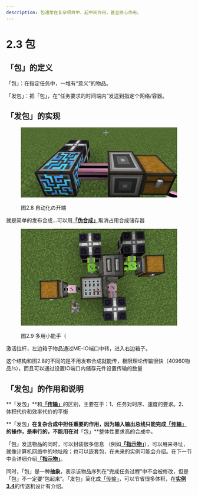```yaml
---
description: 包通常在复杂项目中，起中间作用，甚至核心作用。
---
```


# 2.3 包

## 「包」的定义

「包」：在指定任务中，一堆有“意义”的物品。

「发包」：把「包」，在“任务要求的时间端内”发送到指定个网络/容器。

## 「发包」的实现 <a href="#_toc137910912" id="_toc137910912"></a>

<figure><img src="../.gitbook/assets/image (3).png" alt=""><figcaption><p>图2.8 自动化の开端</p></figcaption></figure>

就是简单的发布合成…可以用[**「伪合成」**](../3-实例/3.1-伪合成（高级发包）.md)取消占用合成储存器

<figure><img src="../.gitbook/assets/image (15).png" alt=""><figcaption><p>图2.9 多用小能手（</p></figcaption></figure>

激活拉杆，左边箱子物品通过ME-IO端口中转，进入右边箱子。

这个结构和图2.8的不同的是不用发布合成就能传，极限理论传输很快（40960物品/s），而且可以通过设置IO端口内储存元件设置传输的数量

## 「发包」的作用和说明 <a href="#_toc137910913" id="_toc137910913"></a>

**「发包」**和[**「传输」**](2.1-物品（数据）传输.md)的区别，主要在于：1、任务对时序、速度的要求。2、体积代价和效率代价的平衡

**「发包」**在复杂合成中担任重要的作用，因为输入输出总线只能完成[**「传输」**](2.1-物品（数据）传输.md)的操作，是串行的，不能用在对**「包」**整体性要求高的合成中。

「包」发送物品的同时，可以封装很多信息 （例如[**「指示物」**](2.4-指示物.md)），可以用来寻址，就像计算机网络中的地址段；也可以嵌套包，在未来的实例可能会介绍。在下一节中会详细介绍[**「指示物」**](2.4-指示物.md)。

同时，「包」是一种**抽象**，表示该物品序列在“完成任务过程”中不会被修改，但是「包」不一定要“包起来”。「发包」简化成[「传输」](2.1-物品（数据）传输.md)，可以节省很多体积，在[**实例3.4**](../3-实例/3.4-传送机.md)的传送机设计有介绍。
